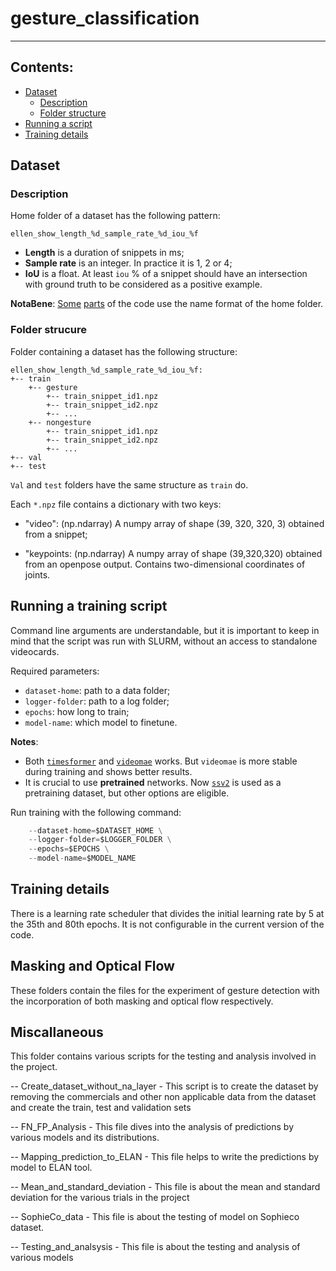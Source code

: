 # gesture_classification
-----
## Contents:
* [Dataset](#dataset)
    * [Description](#description)
    * [Folder structure](#folder-strucure)
* [Running a script](#running-a-training-script)
* [Training details](#training-details)


## Dataset

### Description

Home folder of a dataset has the following pattern:

```ellen_show_length_%d_sample_rate_%d_iou_%f```

- **Length** is a duration of snippets in ms;
- **Sample rate** is an integer. In practice it is 1, 2 or 4;
- **IoU** is a float. At least ```iou``` \% of a snippet should 
    have an intersection with ground truth to be considered as a positive example.

**NotaBene**: [Some](helpers.py#L8) [parts](helpers.py#L28) 
    of the code use the name format of the home folder.

### Folder strucure

Folder containing a dataset has the following structure:

```
ellen_show_length_%d_sample_rate_%d_iou_%f:
+-- train
    +-- gesture
        +-- train_snippet_id1.npz
        +-- train_snippet_id2.npz
        +-- ...
    +-- nongesture
        +-- train_snippet_id1.npz
        +-- train_snippet_id2.npz
        +-- ...
+-- val
+-- test
```
```Val``` and ```test``` folders have the same structure as ```train``` do.

Each ```*.npz``` file contains a dictionary with two keys:

- "video": (np.ndarray) A numpy array of shape (39, 320, 320, 3) obtained from a snippet;

- "keypoints: (np.ndarray) A numpy array of shape (39,320,320) obtained from an openpose output.
    Contains two-dimensional coordinates of joints.

## Running a training script

Command line arguments are understandable, but it is important to keep in mind that the script was run with SLURM, without an access to standalone videocards.

Required parameters:

- ```dataset-home```: path to a data folder;
- ```logger-folder```: path to a log folder;
- ```epochs```: how long to train;
- ```model-name```: which model to finetune.

**Notes**:

- Both [```timesformer```](https://github.com/facebookresearch/TimeSformer) and 
        [```videomae```](https://huggingface.co/docs/transformers/model_doc/videomae)
        works. But ```videomae``` is more stable during training and shows better results.
- It is crucial to use **pretrained** networks. Now [```ssv2```](https://developer.qualcomm.com/software/ai-datasets/something-something) 
    is used as a pretraining dataset, but other options are eligible.

Run training with the following command:

```python run_classification.py \
    --dataset-home=$DATASET_HOME \
    --logger-folder=$LOGGER_FOLDER \
    --epochs=$EPOCHS \
    --model-name=$MODEL_NAME
```

## Training details

There is a learning rate scheduler that divides the initial learning rate by 5 at the 35th and 80th epochs. It is not configurable in the current version of the code.

## Masking and Optical Flow
These folders contain the files for the experiment of gesture detection with the incorporation of both masking and optical flow respectively.

## Miscallaneous
This folder contains various scripts for the testing and analysis involved in the project.

-- Create_dataset_without_na_layer - This script is to create the dataset by removing the commercials and other non applicable data from the dataset and create the train, test and validation sets

-- FN_FP_Analysis - This file dives into the analysis of predictions by various models and its distributions.

-- Mapping_prediction_to_ELAN - This file helps to write the predictions by model to ELAN tool.

-- Mean_and_standard_deviation - This file is about the mean and standard deviation for the various trials in the project

-- SophieCo_data - This file is about the testing of model on Sophieco dataset.

-- Testing_and_analsysis - This file is about the testing and analysis of various models
